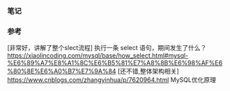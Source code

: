 ### 笔记







### 参考
[非常好，讲解了整个slect流程] 执行一条 select 语句，期间发生了什么？ https://xiaolincoding.com/mysql/base/how_select.html#mysql-%E6%89%A7%E8%A1%8C%E6%B5%81%E7%A8%8B%E6%98%AF%E6%80%8E%E6%A0%B7%E7%9A%84
[还不错,整体架构相关] https://www.cnblogs.com/zhangyinhua/p/7620964.html MySQL优化原理
